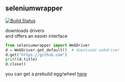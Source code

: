 ## seleniumwrapper
[![Build Status](http://build.eberlein.io:8080/job/python_seleniumwrapper/badge/icon)](http://build.eberlein.io:8080/job/python_seleniumwrapper/)<br>

downloads drivers<br>
and offers an easier interface
```python
from seleniumwrapper import WebDriver
d = WebDriver.get_default()  # downloads webdriver
d.get("https://github.com")
print(d.title)
d.close()
```

you can get a prebuild egg/wheel [here](http://build.eberlein.io:8080/job/python_seleniumwrapper/lastSuccessfulBuild/artifact/dist/)

